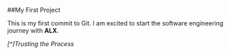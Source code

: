 ##My First Project

This is my first commit to Git. I am excited to start the software engineering journey with **ALX**.

*[^]Trusting the Process*